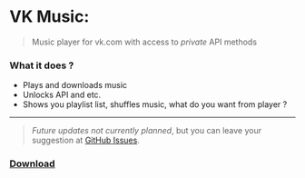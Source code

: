 VK Music:
======

> Music player for vk.com with access to *private* API methods


### What it does ?
* Plays and downloads music
* Unlocks API and etc.
* Shows you playlist list, shuffles music, what do you want from player ?
______

> *Future updates not currently planned*, but you can leave your suggestion at [GitHub Issues](https://github.com/gbowsky/VKMusic/issues).

### [Download](https://github.com/gbowsky/VKMusic/releases)

